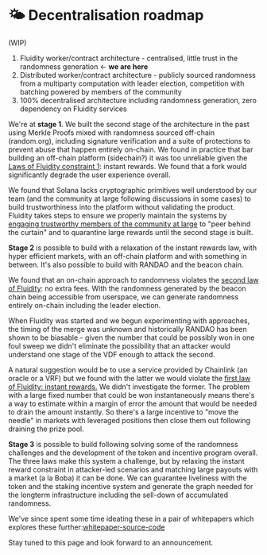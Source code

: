 # 🌤 Decentralisation roadmap

(WIP)

1. Fluidity worker/contract architecture - centralised, little trust in the randomness generation <- **we are here**
2. Distributed worker/contract architecture - publicly sourced randomness from a multiparty computation with leader election, competition with batching powered by members of the community
3. 100% decentralised architecture including randomness generation, zero dependency on Fluidity services

We're at **stage 1**. We built the second stage of the architecture in the past using Merkle Proofs mixed with randomness sourced off-chain (random.org), including signature verification and a suite of protections to prevent abuse that happen entirely on-chain. We found in practice that bar building an off-chain platform (sidechain?) it was too unreliable given the [Laws of Fluidity constraint 1](../laws-of-fluidity.md#instant-rewards): instant rewards. We found that a fork would significantly degrade the user experience overall.

We found that Solana lacks cryptographic primitives well understood by our team (and the community at large following discussions in some cases) to build trustworthiness into the platform without validating the product. Fluidity takes steps to ensure we properly maintain the systems by [engaging trustworthy members of the community at large](../advisory-team.md) to "peer behind the curtain" and to quarantine large rewards until the second stage is built.

**Stage 2** is possible to build with a relaxation of the instant rewards law, with hyper efficient markets, with an off-chain platform and with something in between. It's also possible to build with RANDAO and the beacon chain.

We found that an on-chain approach to randomness violates the [second law of Fluidity](../laws-of-fluidity.md#no-extra-fees): no extra fees. With the randomness generated by the beacon chain being accessible from userspace, we can generate randomness entirely on-chain including the leader election.

When Fluidity was started and we begun experimenting with approaches, the timing of the merge was unknown and historically RANDAO has been shown to be biasable - given the number that could be possibly won in one foul sweep we didn't eliminate the possibility that an attacker would understand one stage of the VDF enough to attack the second.

A natural suggestion would be to use a service provided by Chainlink (an oracle or a VRF) but we found with the latter we would violate the [first law of Fluidity: instant rewards.](../laws-of-fluidity.md#instant-rewards) We didn't investigate the former. The problem with a large fixed number that could be won instantaneously means there's a way to estimate within a margin of error the amount that would be needed to drain the amount instantly. So there's a large incentive to "move the needle" in markets with leveraged positions then close them out following draining the prize pool.

**Stage 3** is possible to build following solving some of the randomness challenges and the development of the token and incentive program overall. The three laws make this system a challenge, but by relaxing the instant reward constraint in attacker-led scenarios and matching large payouts with a market (a la Boba) it can be done. We can guarantee liveliness with the token and the staking incentive system and generate the graph needed for the longterm infrastructure including the sell-down of accumulated randomness.

We've since spent some time ideating these in a pair of whitepapers which explores these further:[whitepaper-source-code](../../developers/whitepaper-source-code/ "mention")

Stay tuned to this page and look forward to an announcement.
